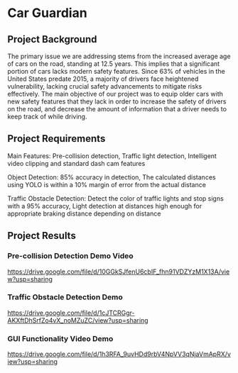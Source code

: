 # Car Guardian

## Project Background
The primary issue we are addressing stems from the increased average age of cars on the road, standing at 12.5 years. This implies that a significant portion of cars lacks modern safety features. Since 63% of vehicles in the United States predate 2015, a majority of drivers face heightened vulnerability, lacking crucial safety advancements to mitigate risks effectively. The main objective of our project was to equip older cars with new safety features that they lack in order to increase the safety of drivers on the road, and decrease the amount of information that a driver needs to keep track of while driving. 

## Project Requirements
Main Features: Pre-collision detection, Traffic light detection, Intelligent video clipping and standard dash cam features

Object Detection: 85% accuracy in detection, The calculated distances using YOLO is within a 10% margin of error from the actual distance

Traffic Obstacle Detection: Detect the color of traffic lights and stop signs with a 95% accuracy, Light detection at distances high enough for appropriate braking distance depending on distance

## Project Results
### Pre-collision Detection Demo Video
https://drive.google.com/file/d/10GGkSJfenU6cbIF_fhn91VDZYzM1X13A/view?usp=sharing

### Traffic Obstacle Detection Demo
https://drive.google.com/file/d/1cJTCRGgr-AKXftDhSrfZo4vX_noMZuZC/view?usp=sharing

### GUI Functionality Video Demo
https://drive.google.com/file/d/1h3RFA_9uvHDd9rbV4NpVV3qNjaVmApRX/view?usp=sharing
